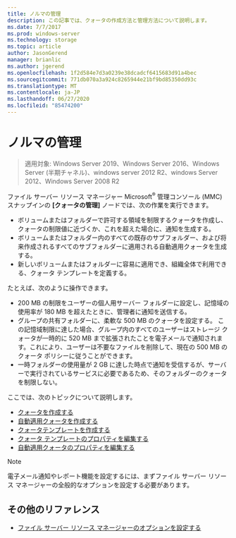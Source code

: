 ```yaml
---
title: ノルマの管理
description: この記事では、クォータの作成方法と管理方法について説明します。
ms.date: 7/7/2017
ms.prod: windows-server
ms.technology: storage
ms.topic: article
author: JasonGerend
manager: brianlic
ms.author: jgerend
ms.openlocfilehash: 1f2d584e7d3a0239e38dcadcf6415683d91a4bec
ms.sourcegitcommit: 771db070a3a924c8265944e21bf9bd85350dd93c
ms.translationtype: MT
ms.contentlocale: ja-JP
ms.lasthandoff: 06/27/2020
ms.locfileid: "85474200"
---
```

# <a name="quota-management"></a>ノルマの管理

> 適用対象: Windows Server 2019、Windows Server 2016、Windows Server (半期チャネル)、windows server 2012 R2、windows Server 2012、Windows Server 2008 R2

ファイル サーバー リソース マネージャー Microsoft<sup>®</sup> 管理コンソール (MMC) スナップインの **[クォータの管理]** ノードでは、次の作業を実行できます。

-   ボリュームまたはフォルダーで許可する領域を制限するクォータを作成し、クォータの制限値に近づくか、これを超えた場合に、通知を生成する。
-   ボリュームまたはフォルダー内のすべての既存のサブフォルダー、および将来作成されるすべてのサブフォルダーに適用される自動適用クォータを生成する。
-   新しいボリュームまたはフォルダーに容易に適用でき、組織全体で利用できる、クォータ テンプレートを定義する。

たとえば、次のように操作できます。

-   200 MB の制限をユーザーの個人用サーバー フォルダーに設定し、記憶域の使用率が 180 MB を超えたときに、管理者に通知を送信する。
-   グループの共有フォルダーに、柔軟な 500 MB のクォータを設定する。 この記憶域制限に達した場合、グループ内のすべてのユーザーはストレージ クォータが一時的に 520 MB まで拡張されたことを電子メールで通知されます。これにより、ユーザーは不要なファイルを削除して、現在の 500 MB のクォータ ポリシーに従うことができます。
-   一時フォルダーの使用量が 2 GB に達した時点で通知を受信するが、サーバーで実行されているサービスに必要であるため、そのフォルダーのクォータを制限しない。

ここでは、次のトピックについて説明します。

-   [クォータを作成する](create-quota.md)
-   [自動適用クォータを作成する](create-auto-apply-quota.md)
-   [クォータテンプレートを作成する](create-quota-template.md)
-   [クォータ テンプレートのプロパティを編集する](edit-quota-template-properties.md)
-   [自動適用クォータのプロパティを編集する](edit-auto-apply-quota-properties.md)

> [!Note]
> 電子メール通知やレポート機能を設定するには、まずファイル サーバー リソース マネージャーの全般的なオプションを設定する必要があります。

## <a name="additional-references"></a>その他のリファレンス

-   [ファイル サーバー リソース マネージャーのオプションを設定する](setting-file-server-resource-manager-options.md)


